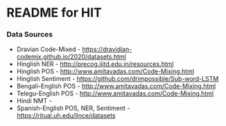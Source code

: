 # README for HIT

### Data Sources

* Dravian Code-Mixed - https://dravidian-codemix.github.io/2020/datasets.html
* Hinglish NER - http://precog.iiitd.edu.in/resources.html
* Hinglish POS - http://www.amitavadas.com/Code-Mixing.html
* Hinglish Sentiment - https://github.com/drimpossible/Sub-word-LSTM
* Bengali-English POS - http://www.amitavadas.com/Code-Mixing.html
* Telegu-English POS - http://www.amitavadas.com/Code-Mixing.html
* Hindi NMT - 
* Spanish-English POS, NER, Sentiment - https://ritual.uh.edu/lince/datasets
